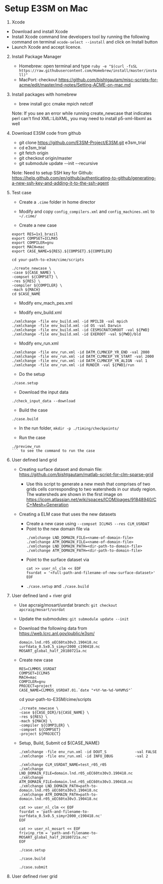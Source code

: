 <!--- **Author: Donghui Xu** (<donghui.xu@pnnl.gov>) -->

# Setup E3SM on Mac

1. Xcode 
 - Download and install Xcode
 - Install Xcode command line developers tool by running the following command on terminal ```xcode-select --install``` and click on Install button
 - Launch Xcode and accept licence.

2. Install Package Manager
	* Homebrew: open terminal and type ```ruby -e "$(curl -fsSL https://raw.githubusercontent.com/Homebrew/install/master/install)"```
	* MacPort: checkout https://github.com/bishtgautam/misc-scripts-for-acme/edit/master/md-notes/Setting-ACME-on-mac.md

3. Install packages with homebrew
	* brew install gcc cmake mpich netcdf

	Note: If you see an error while running create_newcase that indicates perl can't find XML::LibXML, you may need to install p5-xml-libxml as well

4. Download E3SM code from github
	* git clone https://github.com/E3SM-Project/E3SM.git e3sm_trial 
	* cd e3sm_trial
	* git fetch origin
	* git checkout origin/master
	* git submodule update  --init  --recursive

	Note: Need to setup SSH key for Github: https://help.github.com/en/github/authenticating-to-github/generating-a-new-ssh-key-and-adding-it-to-the-ssh-agent

5. Test case
	* Create a ```.cime``` folder in home director

	* Modify and copy ```config_compilers.xml``` and ```config_machines.xml``` to ```~/.cime/```

	* Create a new case
	```
	export RES=1x1_brazil
	export COMPSET=ICLM45
	export COMPILER=gnu
	export MACH=mac
	export CASE_NAME=${RES}.${COMPSET}.${COMPILER}
	```

	```
	cd your-path-to-e3sm/cime/scripts
	```

	```
	./create_newcase \
	-case ${CASE_NAME} \
	-compset ${COMPSET} \
	-res ${RES} \
	-compiler ${COMPILER} \
	-mach ${MACH}
	cd $CASE_NAME
	```
	* Modify env_mach_pes.xml

	* Modify env_build.xml
	```
	./xmlchange -file env_build.xml -id MPILIB -val mpich
	./xmlchange -file env_build.xml -id OS -val Darwin
	./xmlchange -file env_build.xml -id CESMSCRATCHROOT -val ${PWD}
	./xmlchange -file env_build.xml -id EXEROOT -val ${PWD}/bld
	```

	* Modify env_run.xml
	```
	./xmlchange -file env_run.xml -id DATM_CLMNCEP_YR_END -val 2000
	./xmlchange -file env_run.xml -id DATM_CLMNCEP_YR_START -val 2000
	./xmlchange -file env_run.xml -id DATM_CLMNCEP_YR_ALIGN -val 1
	./xmlchange -file env_run.xml -id RUNDIR -val ${PWD}/run
	```

	* Do the setup
	```
	./case.setup
	```

	* Download the input data
	```
	./check_input_data --download
	```

	* Build the case
	```
	./case.build
	```

	* In the run folder, ```mkdir -p ./timing/checkpoints/```

	* Run the case
	```
	./preview_run
    ``` to see the command to run the case

6. User defined land grid
	
	* Creating surface dataset and domain file: https://github.com/bishtgautam/matlab-script-for-clm-sparse-grid
		* Use this script to generate a new mesh that comprises of two grids cells corresponding to two watersheds in our study region. The watersheds are shown in the first image on https://icom.atlassian.net/wiki/spaces/ICOM/pages/91848940/CC+Mesh+Generation

	* Creating a ELM case that uses the new datasets
		* Create a new case using ```--compset ICLM45 --res CLM_USRDAT```
		* Point to the new domain file via
		  ```
		  ./xmlchange LND_DOMAIN_FILE=<name-of-domain-file>
		  ./xmlchange ATM_DOMAIN_FILE=<name-of-domain-file>
		  ./xmlchange LND_DOMAIN_PATH=<dir-path-to-domain-file>
		  ./xmlchange ATM_DOMAIN_PATH=<dir-path-to-domain-file>
		  ```
		* Point to the surface dataset via
		  ```
		  cat >> user_nl_clm << EOF
		  fsurdat = '<full-path-and-filename-of-new-surface-dataset>'
		  EOF
		  ```
		* ```./case.setup``` and ```./case.build```

7. User defined land + river grid
	
	* Use apcraig/mosart/usrdat branch: ```git checkout apcraig/mosart/usrdat```
	
	* Update the submodules: ```git submodule update --init```

	* Download the following data from https://web.lcrc.anl.gov/public/e3sm/
		```
		domain.lnd.r05_oEC60to30v3.190418.nc
		surfdata_0.5x0.5_simyr2000_c190418.nc
		MOSART_global_half_20180721a.nc
		```
	* Create new case
		```
		RES=CLMMOS_USRDAT
		COMPSET=ICLM45
		MACH=mac
		COMPILER=gnu
		PROJECT=project
		CASE_NAME=CLMMOS_USRDAT.01.`date "+%Y-%m-%d-%H%M%S"`
		```
		cd your-path-to-E3SM/cime/scripts
		```
		./create_newcase \
		-case ${CASE_DIR}/${CASE_NAME} \
		-res ${RES} \
		-mach ${MACH} \
		-compiler ${COMPILER} \
		-compset ${COMPSET} 
		-project ${PROJECT}
		```
	* Setup, Build, Submit
		cd ${CASE_NAME}
		```
		./xmlchange -file env_run.xml -id DOUT_S             -val FALSE
		./xmlchange -file env_run.xml -id INFO_DBUG          -val 2
		```
		```
		./xmlchange CLM_USRDAT_NAME=test_r05_r05
		./xmlchange LND_DOMAIN_FILE=domain.lnd.r05_oEC60to30v3.190418.nc
		./xmlchange ATM_DOMAIN_FILE=domain.lnd.r05_oEC60to30v3.190418.nc
		./xmlchange LND_DOMAIN_PATH=path-to-domain.lnd.r05_oEC60to30v3.190418.nc
		./xmlchange ATM_DOMAIN_PATH=path-to-domain.lnd.r05_oEC60to30v3.190418.nc
		```
		```
		cat >> user_nl_clm << EOF
		fsurdat = 'path-and-filename-to-surfdata_0.5x0.5_simyr2000_c190418.nc'
		EOF
		```
		```
		cat >> user_nl_mosart << EOF
		frivinp_rtm = 'path-and-filename-to-MOSART_global_half_20180721a.nc'
		EOF
		```
		```
		./case.setup
		```
		```
		./case.build
		```
		```
		./case.submit
		```

8. User defined river grid




